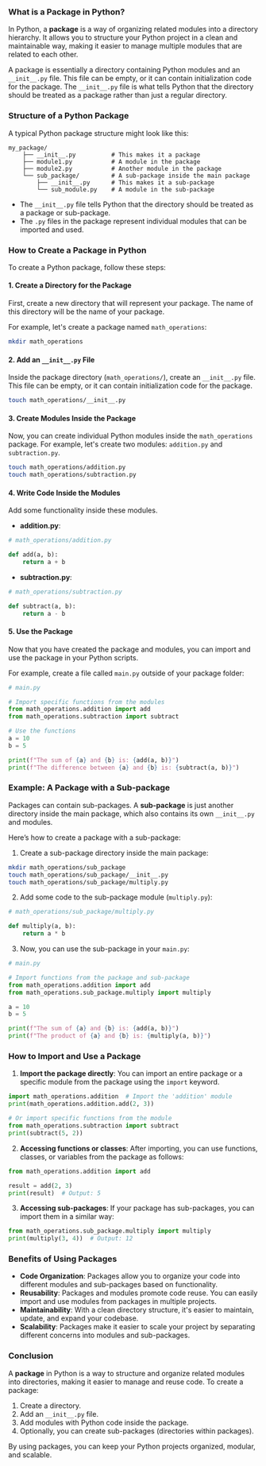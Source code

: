 ### What is a Package in Python?

In Python, a **package** is a way of organizing related modules into a directory hierarchy. It allows you to structure your Python project in a clean and maintainable way, making it easier to manage multiple modules that are related to each other.

A package is essentially a directory containing Python modules and an `__init__.py` file. This file can be empty, or it can contain initialization code for the package. The `__init__.py` file is what tells Python that the directory should be treated as a package rather than just a regular directory.

### Structure of a Python Package

A typical Python package structure might look like this:

```
my_package/
    ├── __init__.py          # This makes it a package
    ├── module1.py           # A module in the package
    ├── module2.py           # Another module in the package
    └── sub_package/         # A sub-package inside the main package
        ├── __init__.py      # This makes it a sub-package
        └── sub_module.py    # A module in the sub-package
```

- The `__init__.py` file tells Python that the directory should be treated as a package or sub-package.
- The `.py` files in the package represent individual modules that can be imported and used.

### How to Create a Package in Python

To create a Python package, follow these steps:

#### 1. Create a Directory for the Package

First, create a new directory that will represent your package. The name of this directory will be the name of your package.

For example, let's create a package named `math_operations`:

```bash
mkdir math_operations
```

#### 2. Add an `__init__.py` File

Inside the package directory (`math_operations/`), create an `__init__.py` file. This file can be empty, or it can contain initialization code for the package.

```bash
touch math_operations/__init__.py
```

#### 3. Create Modules Inside the Package

Now, you can create individual Python modules inside the `math_operations` package. For example, let's create two modules: `addition.py` and `subtraction.py`.

```bash
touch math_operations/addition.py
touch math_operations/subtraction.py
```

#### 4. Write Code Inside the Modules

Add some functionality inside these modules.

- **addition.py**:
```python
# math_operations/addition.py

def add(a, b):
    return a + b
```

- **subtraction.py**:
```python
# math_operations/subtraction.py

def subtract(a, b):
    return a - b
```

#### 5. Use the Package

Now that you have created the package and modules, you can import and use the package in your Python scripts.

For example, create a file called `main.py` outside of your package folder:

```python
# main.py

# Import specific functions from the modules
from math_operations.addition import add
from math_operations.subtraction import subtract

# Use the functions
a = 10
b = 5

print(f"The sum of {a} and {b} is: {add(a, b)}")
print(f"The difference between {a} and {b} is: {subtract(a, b)}")
```

### Example: A Package with a Sub-package

Packages can contain sub-packages. A **sub-package** is just another directory inside the main package, which also contains its own `__init__.py` and modules.

Here’s how to create a package with a sub-package:

1. Create a sub-package directory inside the main package:

```bash
mkdir math_operations/sub_package
touch math_operations/sub_package/__init__.py
touch math_operations/sub_package/multiply.py
```

2. Add some code to the sub-package module (`multiply.py`):

```python
# math_operations/sub_package/multiply.py

def multiply(a, b):
    return a * b
```

3. Now, you can use the sub-package in your `main.py`:

```python
# main.py

# Import functions from the package and sub-package
from math_operations.addition import add
from math_operations.sub_package.multiply import multiply

a = 10
b = 5

print(f"The sum of {a} and {b} is: {add(a, b)}")
print(f"The product of {a} and {b} is: {multiply(a, b)}")
```

### How to Import and Use a Package

1. **Import the package directly**:
   You can import an entire package or a specific module from the package using the `import` keyword.

```python
import math_operations.addition  # Import the 'addition' module
print(math_operations.addition.add(2, 3))

# Or import specific functions from the module
from math_operations.subtraction import subtract
print(subtract(5, 2))
```

2. **Accessing functions or classes**:
   After importing, you can use functions, classes, or variables from the package as follows:

```python
from math_operations.addition import add

result = add(2, 3)
print(result)  # Output: 5
```

3. **Accessing sub-packages**:
   If your package has sub-packages, you can import them in a similar way:

```python
from math_operations.sub_package.multiply import multiply
print(multiply(3, 4))  # Output: 12
```

### Benefits of Using Packages

- **Code Organization**: Packages allow you to organize your code into different modules and sub-packages based on functionality.
- **Reusability**: Packages and modules promote code reuse. You can easily import and use modules from packages in multiple projects.
- **Maintainability**: With a clean directory structure, it's easier to maintain, update, and expand your codebase.
- **Scalability**: Packages make it easier to scale your project by separating different concerns into modules and sub-packages.

### Conclusion

A **package** in Python is a way to structure and organize related modules into directories, making it easier to manage and reuse code. To create a package:

1. Create a directory.
2. Add an `__init__.py` file.
3. Add modules with Python code inside the package.
4. Optionally, you can create sub-packages (directories within packages).

By using packages, you can keep your Python projects organized, modular, and scalable.